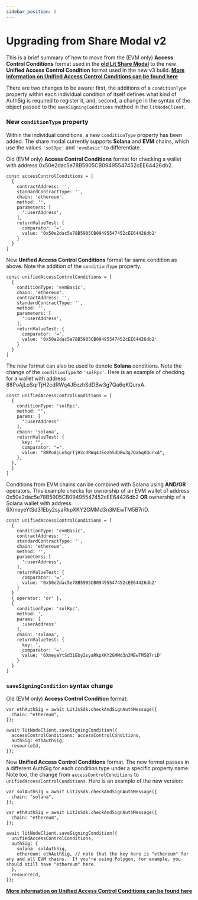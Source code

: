 ```yaml
---
sidebar_position: 2
---
```


# Upgrading from Share Modal v2

This is a brief summary of how to move from the (EVM only) **Access Control Conditions** format used in the **[old Lit Share Modal](https://www.npmjs.com/package/lit-share-modal)** to the new **Unified Access Control Condition** format used in the new v3 build.  **[More information on Unified Access Control Conditions can be found here](https://developer.litprotocol.com/docs/AccessControlConditions/unifiedAccessControlConditions)**

There are two changes to be aware: first, the additions of a `conditionType` property within each individual condition of itself defines what kind of AuthSig is required to register it, and, second, a change in the syntax of the object passed to the `saveSigningConditions` method in the `litNodeClient`. 

### New `conditionType` property

Within the individual conditions, a new `conditionType` property has been added.  The share modal currently supports **Solana** and **EVM** chains, which use the values `'solRpc'` and `'evmBasic'` to differentiate.

Old (EVM only) **Access Control Conditions** format for checking a wallet with address 0x50e2dac5e78B5905CB09495547452cEE64426db2.

```
const accessControlConditions = [
  {
    contractAddress: '',
    standardContractType: '',
    chain: 'ethereum',
    method: '',
    parameters: [
      ':userAddress',
    ],
    returnValueTest: {
      comparator: '=',
      value: '0x50e2dac5e78B5905CB09495547452cEE64426db2'
    }
  }
]
```

New **Unified Access Control Conditions** format far same condition as above.  Note the addition of the `conditionType` property.

```
const unifiedAccessControlConditions = [
  {
    conditionType: 'evmBasic',
    chain: 'ethereum',
    contractAddress: '',
    standardContractType: '',
    method: '',
    parameters: [
      ':userAddress',
    ],
    returnValueTest: {
      comparator: '=',
      value: '0x50e2dac5e78B5905CB09495547452cEE64426db2'
    }
  }
]
```

The new format can also be used to denote **Solana** conditions.  Note the change of the `conditionType` to `'solRpc'`.  Here is an example of checking for a wallet with address 88PoAjLoSqrTjH2cdRWq4JEezhSdDBw3g7Qa6qKQurxA.

```
const unifiedAccessControlConditions = [
  {
    conditionType: 'solRpc',
    method: "",
    params: [
      ":userAddress"
    ],
    chain: 'solana',
    returnValueTest: {
      key: "",
      comparator: "=",
      value: "88PoAjLoSqrTjH2cdRWq4JEezhSdDBw3g7Qa6qKQurxA",
    },
  },
  }
]
```

Conditions from EVM chains can be combined with Solana using **AND/OR** operators.  This example checks for ownership of an EVM wallet of address 0x50e2dac5e78B5905CB09495547452cEE64426db2 **OR** ownership of a Solana wallet with address 6XmeyeYtSd31Eby2syaRkpXKY2GMMd3n3MEwTM5B7riD.

```
const unifiedAccessControlConditions = [
  {
    conditionType: 'evmBasic',
    contractAddress: '',
    standardContractType: '',
    chain: 'ethereum',
    method: '',
    parameters: [
      ':userAddress',
    ],
    returnValueTest: {
      comparator: '=',
      value: '0x50e2dac5e78B5905CB09495547452cEE64426db2'
    }
  }
  { operator: 'or' },
  {
    conditionType: 'solRpc',
    method: ',
    params: [
      :userAddress'
    ],
    chain: 'solana',
    returnValueTest: {
      key: ',
      comparator: '=',
      value: '6XmeyeYtSd31Eby2syaRkpXKY2GMMd3n3MEwTM5B7riD'
    }
  }
]
```

### `saveSigningCondition` syntax change

Old (EVM only) **Access Control Condition** format:

```
var ethAuthSig = await LitJsSdk.checkAndSignAuthMessage({
  chain: "ethereum",
});

await litNodeClient.saveSigningCondition({
  accessControlConditions: accessControlConditions,
  authSig: ethAuthSig,
  resourceId,
});
```

New **Unified Access Control Conditions** format. The new format passes in a different AuthSig for each condition type under a specific property name.  Note too, the change from `accessControlConditions` to `unifiedAccessControlConditions`.  Here is an example of the new version:

```
var solAuthSig = await LitJsSdk.checkAndSignAuthMessage({
  chain: "solana",
});

var ethAuthSig = await LitJsSdk.checkAndSignAuthMessage({
  chain: "ethereum",
});

await litNodeClient.saveSigningCondition({
  unifiedAccessControlConditions,
  authSig: {
    solana: solAuthSig,
    ethereum: ethAuthSig, // note that the key here is "ethereum" for any and all EVM chains.  If you're using Polygon, for example, you should still have "ethereum" here.
  },
  resourceId,
});
```

**[More information on Unified Access Control Conditions can be found here](https://developer.litprotocol.com/docs/AccessControlConditions/unifiedAccessControlConditions)**
